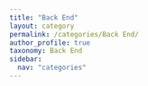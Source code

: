 ```yaml
---
title: "Back End"
layout: category
permalink: /categories/Back End/
author_profile: true
taxonomy: Back End
sidebar:
  nav: "categories"
---
```

